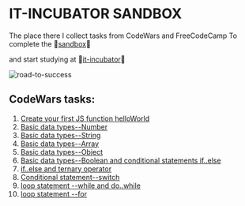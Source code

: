 # IT-INCUBATOR SANDBOX

The place there I collect tasks from CodeWars and FreeCodeCamp
To complete the :baby_chick:[sandbox](https://sandbox.it-incubator.ru/):baby_chick:

and start studying at :baby_chick:[it-incubator](https://sandbox.it-incubator.ru/):baby_chick:

![road-to-success](https://identity-mag.com/wp-content/uploads/2015/02/bigstock_Road_To_Success_Green_Road_Sig_5032570.jpg)

## CodeWars tasks:
1. [Create your first JS function helloWorld](http://www.codewars.com/kata/571ec274b1c8d4a61c0000c8)
2. [Basic data types--Number](http://www.codewars.com/kata/571edd157e8954bab500032d)
3. [Basic data types--String](http://www.codewars.com/kata/571edea4b625edcb51000d8e)
4. [Basic data types--Array](http://www.codewars.com/kata/571effabb625ed9b0600107a)
5. [Basic data types--Object](http://www.codewars.com/kata/571f1eb77e8954a812000837)
6. [Basic data types--Boolean and conditional statements if..else](http://www.codewars.com/kata/571f832f07363d295d001ba8)
7. [if..else and ternary operator](http://www.codewars.com/kata/57202aefe8d6c514300001fd)
8. [Conditional statement--switch](http://www.codewars.com/kata/572059afc2f4612825000d8a)
9. [loop statement --while and do..while](http://www.codewars.com/kata/57216d4bcdd71175d6000560)
10. [loop statement --for](http://www.codewars.com/kata/5721a78c283129e416000999)
